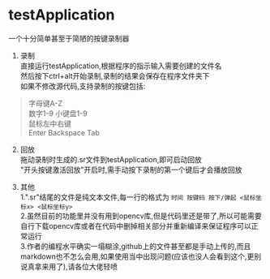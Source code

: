# testApplication
一个十分简单甚至于简陋的按键录制器
1. 录制<br>
直接运行testApplication,根据程序的指示输入需要创建的文件名<br>
然后按下ctrl+alt开始录制,录制的结果会保存在程序文件夹下<br>
如果不修改源代码,支持录制的按键包括:<br>

>字母键A-Z  
数字1-9 小键盘1-9  
鼠标左中右键  
Enter Backspace Tab

2. 回放<br>
拖动录制时生成的.sr文件到testApplication,即可启动回放<br>
"开头按键激活回放"开启时,需手动按下录制的第一个键后才会播放回放

3. 其他<br>
1.".sr"结尾的文件是纯文本文件,每一行的格式为
`时间 按键码 按下/弹起 <鼠标坐标x> <鼠标坐标y>`<br>
2.虽然目前的功能里并没有用到opencv库,但是代码里还是带了,所以可能需要自行下载opencv库或者在代码中删掉相关部分并重新编译来保证程序可以正常运行<br>
3.作者的编程水平确实一塌糊涂,github上的文件甚至都是手动上传的,而且markdown也不怎么会用,如果使用当中出现问题(应该也没人会看到这个,更别说真拿来用了),请各位大佬轻喷
